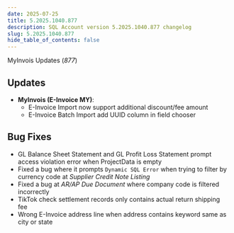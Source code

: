 ```yaml
---
date: 2025-07-25
title: 5.2025.1040.877
description: SQL Account version 5.2025.1040.877 changelog
slug: 5.2025.1040.877
hide_table_of_contents: false
---
```


MyInvois Updates (*877*)

<!-- truncate -->

## Updates

- **MyInvois (E-Invoice MY)**:
  - E-Invoice Import now support additional discount/fee amount
  - E-Invoice Batch Import add UUID column in field chooser

## Bug Fixes

- GL Balance Sheet Statement and GL Profit Loss Statement prompt access violation error when ProjectData is empty
- Fixed a bug where it prompts `Dynamic SQL Error` when trying to filter by currency code at *Supplier Credit Note Listing*
- Fixed a bug at *AR/AP Due Document* where company code is filtered incorrectly
- TikTok check settlement records only contains actual return shipping fee
- Wrong E-Invoice address line when address contains keyword same as city or state

